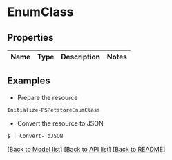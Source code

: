 # EnumClass
## Properties

Name | Type | Description | Notes
------------ | ------------- | ------------- | -------------

## Examples

- Prepare the resource
```powershell
Initialize-PSPetstoreEnumClass 
```

- Convert the resource to JSON
```powershell
$ | Convert-ToJSON
```

[[Back to Model list]](../README.md#documentation-for-models) [[Back to API list]](../README.md#documentation-for-api-endpoints) [[Back to README]](../README.md)

